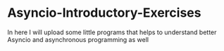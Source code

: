 # Asyncio-Introductory-Exercises
In here I will upload some little programs that helps to understand better Asyncio and asynchronous programming as well
